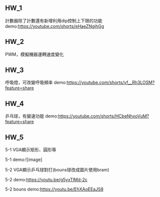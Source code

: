 ## HW_1
計數器除了計數還有新增利用dip控制上下限的功能
demo:https://youtube.com/shorts/eHaeZNgihGg
## HW_2
PWM，模擬機器運轉速度變化
## HW_3
呼吸燈，可改變呼吸頻率
demo:https://youtube.com/shorts/vf__Rh3LOSM?feature=share
## HW_4
乒乓球，有變速功能
demo:https://youtube.com/shorts/HCbeNhxoVuM?feature=share
## HW_5
5-1 VGA顯示矩形、圓形等
 
5-1 demo:![image]
 
5-2 VGA顯示乒乓球對打(bouns球改成圖片使用bram)
 
5-2 demo:https://youtu.be/g5yxTlMd-2c

5-2 bouns demo:https://youtu.be/EhXAoEEaJS8




